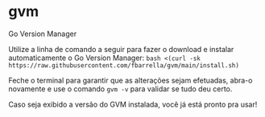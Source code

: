 # gvm
Go Version Manager

Utilize a linha de comando a seguir para fazer o download e instalar automaticamente o Go Version Manager:
```bash <(curl -sk https://raw.githubusercontent.com/fbarrella/gvm/main/install.sh)```

Feche o terminal para garantir que as alterações sejam efetuadas, abra-o novamente e use o comando `gvm -v` para validar se tudo deu certo.

Caso seja exibido a versão do GVM instalada, você já está pronto pra usar!
